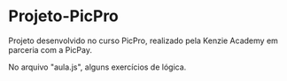 # Projeto-PicPro

Projeto desenvolvido no curso PicPro, realizado pela Kenzie Academy em parceria com a PicPay.

No arquivo "aula.js", alguns exercícios de lógica.
